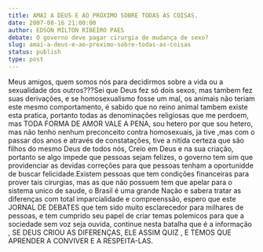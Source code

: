 ```yaml
---
title: AMAI A DEUS E AO PROXIMO SOBRE TODAS AS COISAS.
date: 2007-08-16 21:00:00
author: EDSON MILTON RIBEIRO PAES
debate: O governo deve pagar cirurgia de mudança de sexo?
slug: amai-a-deus-e-ao-proximo-sobre-todas-as-coisas
status: publish 
type: post
---
```


Meus amigos, quem somos nós para decidirmos sobre a vida ou a sexualidade dos outros???Sei que Deus fez só dois sexos, mas tambem fez suas derivações, e se homosexualismo fosse um mal, os animais não teriam este mesmo comportamento, é sabido que no reino animal tambem existe esta pratica, portanto todas as denominações religiosas que me perdoem, mas TODA FORMA DE AMOR VALE A PENA, sou hetero por que sou hetero, mas não tenho nenhum preconceito contra homosexuais, ja tive ,mas com o passar dos anos e através de constatações, tive a nitida certeza que são filhos do mesmo Deus de todos nós, Creio em Deus e na sua criação, portanto se algo impede que pessoas sejam felizes, o governo tem sim que providenciar as devidas correções para que pessoas tenham a oportunidde de buscar felicidade.Existem pessoas que tem condições financeiras para prover tais cirurgias, mas as que não possuem tem que apelar para o sistema unico de saude, o Brasil é uma grande Nação e sabera tratar as diferenças com total imparcialidade e compreenssão, espero que este JORNAL DE DEBATES que tem sido muito esclarecedor para milhares de pessoas, e tem cumprido seu papel de criar temas polemicos para que a sociedade sem voz seja ouvida, continue nesta batalha que é a informação , SE DEUS CRIOU AS DIFERENÇAS, ELE ASSIM QUIZ , E TEMOS QUE APRENDER A CONVIVER E A RESPEITA-LAS.

